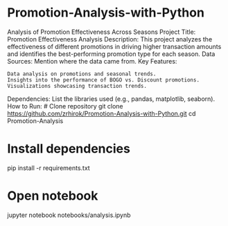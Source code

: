 # Promotion-Analysis-with-Python
Analysis of Promotion Effectiveness Across Seasons
Project Title: Promotion Effectiveness Analysis
Description: This project analyzes the effectiveness of different promotions in driving higher transaction amounts and identifies the best-performing promotion type for each season.
Data Sources: Mention where the data came from.
Key Features:

    Data analysis on promotions and seasonal trends.
    Insights into the performance of BOGO vs. Discount promotions.
    Visualizations showcasing transaction trends.

Dependencies: List the libraries used (e.g., pandas, matplotlib, seaborn).
How to Run: # Clone repository
git clone https://github.com/zrhirok/Promotion-Analysis-with-Python.git
cd Promotion-Analysis

# Install dependencies
pip install -r requirements.txt

# Open notebook
jupyter notebook notebooks/analysis.ipynb
